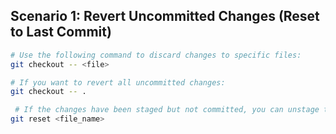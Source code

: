

## Scenario 1: Revert Uncommitted Changes (Reset to Last Commit)
```bash
# Use the following command to discard changes to specific files:
git checkout -- <file>

# If you want to revert all uncommitted changes:
git checkout -- .

 # If the changes have been staged but not committed, you can unstage them with:
git reset <file_name>



